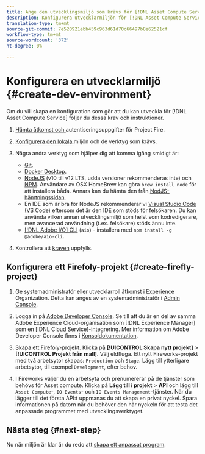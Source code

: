 ```yaml
---
title: Ange den utvecklingsmiljö som krävs för [!DNL Asset Compute Service].
description: Konfigurera utvecklarmiljön för [!DNL Asset Compute Service] att börja skapa och testa anpassad kod.
translation-type: tm+mt
source-git-commit: 7e520921ebb459c963d61d70c66497b8e62521cf
workflow-type: tm+mt
source-wordcount: '372'
ht-degree: 0%

---
```



# Konfigurera en utvecklarmiljö {#create-dev-environment}

Om du vill skapa en konfiguration som gör att du kan utveckla för [!DNL Asset Compute Service] följer du dessa krav och instruktioner.

1. [Hämta åtkomst och ](https://github.com/AdobeDocs/project-firefly/blob/master/getting_started/setup.md#acquire-access-and-credentials) autentiseringsuppgifter för Project Fire.

1. [Konfigurera den lokala ](https://github.com/AdobeDocs/project-firefly/blob/master/getting_started/setup.md#local-environment-set-up) miljön och de verktyg som krävs.

1. Några andra verktyg som hjälper dig att komma igång smidigt är:

   * [Git](https://git-scm.com/).
   * [Docker Desktop](https://www.docker.com/get-started).
   * [NodeJS](https://nodejs.org) (v10 till v12 LTS, udda versioner rekommenderas inte) och  [NPM](https://www.npmjs.com). Användare av OSX HomeBrew kan göra `brew install node` för att installera båda. Annars kan du hämta den från [NodJS-hämtningssidan](https://nodejs.org/en/).
   * En IDE som är bra för NodeJS rekommenderar vi [Visual Studio Code (VS Code)](https://code.visualstudio.com) eftersom det är den IDE som stöds för felsökaren. Du kan använda vilken annan utvecklingsmiljö som helst som kodredigerare, men avancerad användning (t.ex. felsökare) stöds ännu inte.
   * [[!DNL Adobe I/O] CLI](https://github.com/adobe/aio-cli) (`aio`) - installera med  `npm install -g @adobe/aio-cli`.

1. Kontrollera att [kraven](/help/understand-extensibility.md#prerequisites-and-provisioning) uppfylls.

## Konfigurera ett Firefoly-projekt {#create-firefly-project}

1. Ge systemadministratör eller utvecklarroll åtkomst i Experience Organization. Detta kan anges av en systemadministratör i [Admin Console](https://adminconsole.adobe.com/overview).

1. Logga in på [Adobe Developer Console](https://console.adobe.io/). Se till att du är en del av samma Adobe Experience Cloud-organisation som [!DNL Experience Manager] som en [!DNL Cloud Service]-integrering. Mer information om Adobe Developer Console finns i [Konsoldokumentation](https://www.adobe.io/apis/experienceplatform/console/docs.html).

1. [Skapa ett Firefoly-projekt](https://www.adobe.io/apis/experienceplatform/project-firefly/docs.html#!AdobeDocs/project-firefly/master/getting_started/first_app.md). Klicka på **[!UICONTROL Skapa nytt projekt]** > **[!UICONTROL Projekt från mall]**. Välj eldfluga. Ett nytt Fireworks-projekt med två arbetsytor skapas: `Production` och `Stage`. Lägg till ytterligare arbetsytor, till exempel `Development`, efter behov.

1. I Fireworks väljer du en arbetsyta och prenumererar på de tjänster som behövs för Asset compute. Klicka på **Lägg till i projekt** > **API** och lägg till `Asset Compute`-, `IO Events`- och `IO Events Management`-tjänster. När du lägger till det första API:t uppmanas du att skapa en privat nyckel. Spara informationen på datorn när du behöver den här nyckeln för att testa det anpassade programmet med utvecklingsverktyget.

## Nästa steg {#next-step}

Nu när miljön är klar är du redo att [skapa ett anpassat program](develop-custom-application.md).

<!-- TBD items for later:
 
* Any steps in the beginning that lead to gotchas later should be called out for caution? For example,
  * don't change some defaults initially
  * know risks when deviating from standard path
  * naming conventions to follow
  * Retrieve and format credentials (YAML file details)
-->
